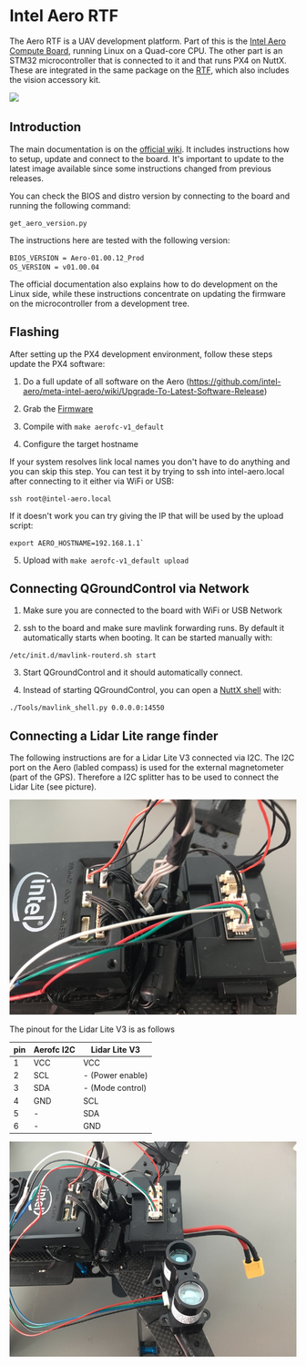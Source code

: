 # Intel Aero RTF

The Aero RTF is a UAV development platform. Part of this is the [Intel Aero
Compute Board](https://software.intel.com/en-us/aero/dev-kit), running Linux on
a Quad-core CPU. The other part is an STM32 microcontroller that is connected
to it and that runs PX4 on NuttX. These are integrated in the same package on
the [RTF](https://software.intel.com/en-us/aero/drone-dev-kit), which also includes
the vision accessory kit.


![](images/hardware/hardware-intel-aero-rtf.jpg)

## Introduction

The main documentation is on the [official wiki](https://github.com/intel-aero/meta-intel-aero/wiki). It includes instructions how to setup, update and connect to the board. It's important to update to the latest image available since some instructions changed from previous releases.

You can check the BIOS and distro version by connecting to the board and running the following command:

```
get_aero_version.py
```

The instructions here are tested with the following version:

```
BIOS_VERSION = Aero-01.00.12_Prod
OS_VERSION = v01.00.04
```

The official documentation also explains how to do development on the Linux side, while these instructions concentrate on updating the firmware on the microcontroller from a development tree.

## Flashing

After setting up the PX4 development environment, follow these steps update the PX4 software:

1. Do a full update of all software on the Aero (https://github.com/intel-aero/meta-intel-aero/wiki/Upgrade-To-Latest-Software-Release)

2. Grab the [Firmware](https://github.com/PX4/Firmware)

3. Compile with `make aerofc-v1_default`

4. Configure the target hostname

If your system resolves link local names you don't have to do anything and you can skip this step. You can test it by trying to ssh into intel-aero.local after connecting to it either via WiFi or USB:

```
ssh root@intel-aero.local
```

If it doesn't work you can try giving the IP that will be used by the upload script:

```
export AERO_HOSTNAME=192.168.1.1`
```

5. Upload with  `make aerofc-v1_default upload`


## Connecting QGroundControl via Network

1. Make sure you are connected to the board with WiFi or USB Network

2. ssh to the board and make sure mavlink forwarding runs. By default it automatically starts when booting. It can be started manually with:
```
/etc/init.d/mavlink-routerd.sh start
```

3. Start QGroundControl and it should automatically connect.

4. Instead of starting QGroundControl, you can open a [NuttX shell](advanced-system-console.md#mavlink-shell) with:
```
./Tools/mavlink_shell.py 0.0.0.0:14550
```

## Connecting a Lidar Lite range finder

The following instructions are for a Lidar Lite V3 connected via I2C. The I2C port on the Aero (labled compass) is used for the external magnetometer (part of the GPS). Therefore a I2C splitter has to be used to connect the Lidar Lite (see picture).

![](images/hardware/Aero_I2C_splitter.JPG)

The pinout for the Lidar Lite V3 is as follows

| pin | Aerofc I2C | Lidar Lite V3    |
| --- | ---------- | ---------------- |
| 1   | VCC        | VCC              |
| 2   | SCL        | - (Power enable) |
| 3   | SDA        | - (Mode control) |
| 4   | GND        | SCL              |
| 5   | -          | SDA              |
| 6   | -          | GND              |

![](images/hardware/Aero_LidarLite.JPG)
